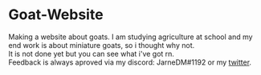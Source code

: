 # Goat-Website
Making a website about goats. I am studying agriculture at school and my end work is about miniature goats, so i thought why not. <br> It is not done yet but you can see what i've got rn. <br> Feedback is always aproved via my discord: JarneDM#1192 or my <a href="https://twitter.com/JarneDM05">twitter</a>.

